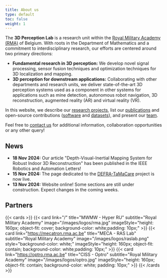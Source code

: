 ```yaml
---
title: About us
type: default
toc: false
weight: 1
---
```



The **3D Perception Lab** is a research unit within the [Royal Military Academy (RMA)](https://rma.ac.be/) of Belgium. With roots in the Department of Mathematics and a commitment to interdisciplinary research, our efforts are centered around two primary directions:
- **Fundamental research in 3D perception:** We develop novel signal processing, sensor fusion techniques and optimization techniques for 3D localization and mapping. 
- **3D perception for downstream applications:** Collaborating with other departments and research units, we deliver state-of-the-art 3D perception systems used as a component in other systems for applications such as mine detection, autonomous robot navigation, 3D reconstruction, augmented reality (AR) and virtual reality (VR). 

In this website, we describe our [research projects](/research/overview), list our [publications](/publications/articles) and open-source contributions ([software](/publications/code) and [datasets](/publications/datasets)), and present our [team](/people). 

Feel free to [contact us](/contact) for additional information, collaboration opportunities or any other query!

## News
- **18 Nov 2024:** Our article "Depth-Visual-Inertial Mapping System for Robust Indoor 3D Reconstruction" has been published in the IEEE Robotics and Automation Letters! 
- **15 Nov 2024:** The page dedicated to the [DEFRA-TaMaCare](/research/projects/tamacare/) project is now live. 
- **13 Nov 2024:** Website online! Some sections are still under construction. Expect changes in the coming weeks.



## Partners




{{< cards >}}
  {{< card 
        link="/" title="MWMW - Hyper RU"  subtitle="Royal Military Academy"
        image="/images/logos/rma.jpg" 
        imageStyle="height: 160px; object-fit: cover; background-color: white;padding: 10px;"  >}}
  {{< card 
        link="https://mecatron.rma.ac.be" title="MECA - RAS Lab"  subtitle="Royal Military Academy"
        image="/images/logos/raslab.png" 
        style="background-color: white;"
        imageStyle="height: 160px; object-fit: contain; background-color: white;padding: 10px;"  >}}
  {{< card 
        link="https://optro.rma.ac.be" title="CISS - Optro"  subtitle="Royal Military Academy"
        image="/images/logos/optro.jpg" 
        imageStyle="height: 160px; object-fit: contain;  background-color: white; padding: 10px;"  >}}
{{< /cards >}}
